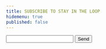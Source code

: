 ```yaml
---
title: SUBSCRIBE TO STAY IN THE LOOP
hidemenu: true
published: false
---
```


<form action="#">
<input type="text" name="" value="" placeholder="" required>
<input type="submit" name="" value="Send">
</form>

